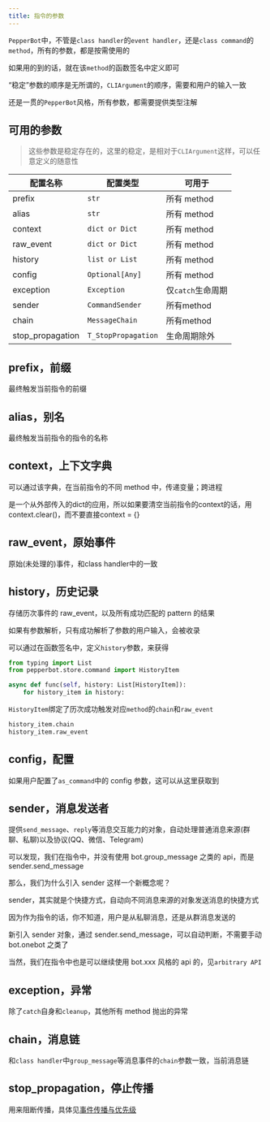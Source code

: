 ```yaml
---
title: 指令的参数
---
```


`PepperBot`中，不管是`class handler`的`event handler`，还是`class command`的`method`，所有的参数，都是按需使用的

如果用的到的话，就在该`method`的函数签名中定义即可

“稳定”参数的顺序是无所谓的，`CLIArgument`的顺序，需要和用户的输入一致

还是一贯的`PepperBot`风格，所有参数，都需要提供类型注解

## 可用的参数

> 这些参数是稳定存在的，这里的稳定，是相对于`CLIArgument`这样，可以任意定义的随意性

| 配置名称  | 配置类型        | 可用于            |
| --------- | --------------- | ----------------- |
| prefix    | `str`           | 所有 method       |
| alias     | `str`           | 所有 method       |
| context   | `dict or Dict`          | 所有 method       |
| raw_event   | `dict or Dict`          | 所有 method       |
| history   | `list or List`          | 所有 method       |
| config    | `Optional[Any]` | 所有 method       |
| exception | `Exception`     | 仅`catch`生命周期 |
| sender| `CommandSender`| 所有method|
| chain | `MessageChain` | 所有method|
|stop_propagation | `T_StopPropagation` | 生命周期除外 |

## prefix，前缀

最终触发当前指令的前缀

## alias，别名

最终触发当前指令的指令的名称

## context，上下文字典

可以通过该字典，在当前指令的不同 method 中，传递变量；跨进程

是一个从外部传入的dict的应用，所以如果要清空当前指令的context的话，用context.clear()，而不要直接context = {}

## raw_event，原始事件

原始(未处理的)事件，和class handler中的一致

## history，历史记录

存储历次事件的 raw_event，以及所有成功匹配的 pattern 的结果

如果有参数解析，只有成功解析了参数的用户输入，会被收录

可以通过在函数签名中，定义`history`参数，来获得

```py
from typing import List
from pepperbot.store.command import HistoryItem

async def func(self, history: List[HistoryItem]):
    for history_item in history:

```

`HistoryItem`绑定了历次成功触发对应`method`的`chain`和`raw_event`

```python
history_item.chain
history_item.raw_event
```

## config，配置

如果用户配置了`as_command`中的 config 参数，这可以从这里获取到

## sender，消息发送者

提供`send_message`、`reply`等消息交互能力的对象，自动处理普通消息来源(群聊、私聊)以及协议(QQ、微信、Telegram)

可以发现，我们在指令中，并没有使用 bot.group_message 之类的 api，而是 sender.send_message

那么，我们为什么引入 sender 这样一个新概念呢？

sender，其实就是个快捷方式，自动向不同消息来源的对象发送消息的快捷方式

因为作为指令的话，你不知道，用户是从私聊消息，还是从群消息发送的

新引入 sender 对象，通过 sender.send_message，可以自动判断，不需要手动 bot.onebot 之类了

当然，我们在指令中也是可以继续使用 bot.xxx 风格的 api 的，见`arbitrary API`

## exception，异常

除了`catch`自身和`cleanup`，其他所有 method 抛出的异常

## chain，消息链

和`class handler`中`group_message`等消息事件的`chain`参数一致，当前消息链

## stop_propagation，停止传播

用来阻断传播，具体见[事件传播与优先级](../advance/propagation.md)

